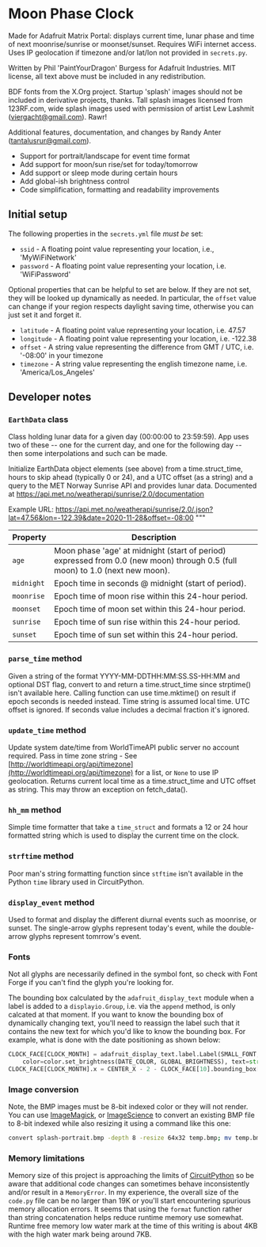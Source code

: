 # Moon Phase Clock

Made for Adafruit Matrix Portal: displays current time, lunar phase and time of next moonrise/sunrise
or moonset/sunset. Requires WiFi internet access. Uses IP geolocation if timezone and/or lat/lon not
provided in `secrets.py`.

Written by Phil 'PaintYourDragon' Burgess for Adafruit Industries.
MIT license, all text above must be included in any redistribution.

BDF fonts from the X.Org project. Startup 'splash' images should not be
included in derivative projects, thanks. Tall splash images licensed from
123RF.com, wide splash images used with permission of artist Lew Lashmit
(viergacht@gmail.com). Rawr!

Additional features, documentation, and changes by Randy Anter (tantalusrur@gmail.com).

* Support for portrait/landscape for event time format
* Add support for moon/sun rise/set for today/tomorrow
* Add support or sleep mode during certain hours
* Add global-ish brightness control
* Code simplification, formatting and readability improvements

## Initial setup

The following properties in the `secrets.yml` file _must be_ set:

* `ssid` - A floating point value representing your location, i.e., 'MyWiFiNetwork'
* `password` - A floating point value representing your location, i.e. 'WiFiPassword'

Optional properties that can be helpful to set are below. If they are not set, they will be
looked up dynamically as needed. In particular, the `offset` value can change if your region
respects daylight saving time, otherwise you can just set it and forget it.

* `latitude` - A floating point value representing your location, i.e. 47.57
* `longitude` - A floating point value representing your location, i.e. -122.38
* `offset` - A string value representing the difference from GMT / UTC, i.e. '-08:00' in your timezone
* `timezone` - A string value representing the english timezone name, i.e. 'America/Los_Angeles'

## Developer notes

### `EarthData` class

Class holding lunar data for a given day (00:00:00 to 23:59:59). App uses two of these -- one for the
current day, and one for the following day -- then some interpolations and such can be made.

Initialize EarthData object elements (see above) from a time.struct_time, hours to skip ahead (typically
0 or 24), and a UTC offset (as a string) and a query to the MET Norway Sunrise API and provides lunar data.
Documented at https://api.met.no/weatherapi/sunrise/2.0/documentation

Example URL:
https://api.met.no/weatherapi/sunrise/2.0/.json?lat=47.56&lon=-122.39&date=2020-11-28&offset=-08:00
"""

| Property | Description |
| ---- | ---- |
| `age` | Moon phase 'age' at midnight (start of period) expressed from 0.0 (new moon) through 0.5 (full moon) to 1.0 (next new moon).
| `midnight` | Epoch time in seconds @ midnight (start of period).
| `moonrise` | Epoch time of moon rise within this 24-hour period.
| `moonset` | Epoch time of moon set within this 24-hour period.
| `sunrise` | Epoch time of sun rise within this 24-hour period.
| `sunset` | Epoch time of sun set within this 24-hour period.

### `parse_time` method

Given a string of the format YYYY-MM-DDTHH:MM:SS.SS-HH:MM and optional DST flag, convert to and return a time.struct_time since
strptime() isn't available here. Calling function can use time.mktime() on result if epoch seconds is needed instead. Time string
is assumed local time. UTC offset is ignored. If seconds value includes a decimal fraction it's ignored.

### `update_time` method

Update system date/time from WorldTimeAPI public server no account required. Pass in time zone string - See
[http://worldtimeapi.org/api/timezone](http://worldtimeapi.org/api/timezone) for a list, or `None` to use IP geolocation. Returns
current local time as a time.struct_time and UTC offset as string. This may throw an exception on fetch_data().

### `hh_mm` method

Simple time formatter that take a `time_struct` and formats a 12 or 24 hour formatted string which is used to  display the current
time on the clock.

### `strftime` method

Poor man's string formatting function since `stftime` isn't available in the Python `time` library used in CircuitPython.

### `display_event` method

Used to format and display the different diurnal events such as moonrise, or sunset. The single-arrow glyphs represent today's
event, while the double-arrow glyphs represent tomrrow's event.

### Fonts

Not all glyphs are necessarily defined in the symbol font, so check with Font Forge if you can't find the glyph you're looking for.

The bounding box calculated by the `adafruit_display_text` module when a label is added to a `displayio.Group`, i.e. via the `append`
method, is only calcated at that moment. If you want to know the bounding box of dynamically changing text, you'll need to reassign
the label such that it contains the new text for which you'd like to know the bounding box. For example, what is done with the date
positioning as shown below:

```py
CLOCK_FACE[CLOCK_MONTH] = adafruit_display_text.label.Label(SMALL_FONT,
    color=color.set_brightness(DATE_COLOR, GLOBAL_BRIGHTNESS), text=str(NOW.tm_mon), y=TIME_Y + 10)
CLOCK_FACE[CLOCK_MONTH].x = CENTER_X - 2 - CLOCK_FACE[10].bounding_box[2]
```

### Image conversion

Note, the BMP images must be 8-bit indexed color or they will not render. You can use
[ImageMagick](https://imagemagick.org/index.php), or
[ImageScience](https://github.com/seattlerb/image_science) to convert an existing BMP file to
8-bit indexed while also resizing it using a command like this one:

```sh
convert splash-portrait.bmp -depth 8 -resize 64x32 temp.bmp; mv temp.bmp splash-portrait.bmp
```

### Memory limitations

Memory size of this project is approaching the limits of
[CircuitPython](https://learn.adafruit.com/welcome-to-circuitpython?view=all#what-is-a-memoryerror-3020684-8)
so be aware that additional code changes can sometimes behave inconsistently and/or result in a `MemoryError`. In my experience,
the overall size of the `code.py` file can be no larger than 19K or you'll start encountering spurious memory allocation errors.
It seems that using the `format` function rather than string concatenation helps reduce runtime memory use somewhat. Runtime free
memory low water mark at the time of this writing is about 4KB with the high water mark being around 7KB.
